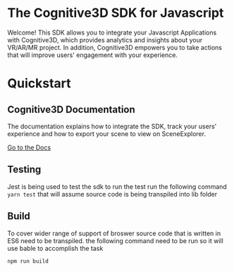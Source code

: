The Cognitive3D SDK for Javascript
=========
Welcome!  This SDK allows you to integrate your Javascript Applications with Cognitive3D, which provides analytics and insights about your VR/AR/MR project.  In addition, Cognitive3D empowers you to take actions that will improve users' engagement with your experience.

Quickstart
=========

## Cognitive3D Documentation
The documentation explains how to integrate the SDK, track your users' experience and how to export your scene to view on SceneExplorer.

[Go to the Docs](http://docs.cognitive3d.com/js/get-started/)
## Testing
Jest is being used to test the sdk to run the test run the following command
```yarn test```
that will assume source code is being transpiled into lib folder

## Build 
To cover wider range of support of broswer source code that is written in ES6 need to be transpiled. the following command need to be run so it will use bable to accomplish the task

``` npm run build ``` 
